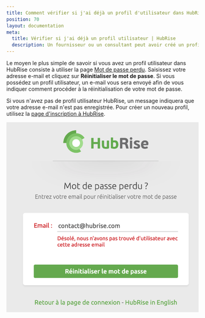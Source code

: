 ```yaml
---
title: Comment vérifier si j'ai déjà un profil d'utilisateur dans HubRise ?
position: 70
layout: documentation
meta:
  title: Vérifier si j'ai déjà un profil utilisateur | HubRise
  description: Un fournisseur ou un consultant peut avoir créé un profil utilisateur dans HubRise pour vous. Vérifiez si vous avez un profil utilisateur établi dans HubRise.
---
```


Le moyen le plus simple de savoir si vous avez un profil utilisateur dans HubRise consiste à utiliser la page [Mot de passe perdu](https://manager.hubrise.com/reset_password/new?locale=fr-FR). Saisissez votre adresse e-mail et cliquez sur **Réinitialiser le mot de passe**. Si vous possédez un profil utilisateur, un e-mail vous sera envoyé afin de vous indiquer comment procéder à la réinitialisation de votre mot de passe.

Si vous n'avez pas de profil utilisateur HubRise, un message indiquera que votre adresse e-mail n'est pas enregistrée. Pour créer un nouveau profil, utilisez la [page d'inscription à HubRise](https://manager.hubrise.com/signup?locale=fr-FR).

![Écran d'utilisateur non vérifié](../../images/045-fr-2x-faq-verify-user-profile.png)
